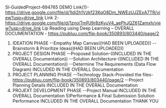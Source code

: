 

Sl-GuidedProject-694765
DEMO Link(1)- https://drive.google.com/file/d/1ldi2h1Vzkf23KqO8Dm_NWEzUJZExA7TR/view?usp=drive_link
Link 2- https://drive.google.com/file/d/1znoiTmPJ9r8zKyuV4_aePhJQZ61Zamxh/view?usp=drive_link
Lip Reading using Deep Learning – 
OVERALL DOCUMENTATION - https://publuu.com/flip-book/350893/803440/page/2
1) IDEATION PHASE 
--Empathy Map Canvas((HAD BEEN UPLOADED))
--Brainstorm & Prioritize Ideas((HAD BEEN UPLOADED))
2) PROJECT DESIGN PHASE
--Proposed Solution-((INCLUDED IN THE OVERALL Documentation))
--Solution Architecture-((INCLUDED IN THE OVERALL Documentation))
--Determine The Requirements (Data Flow Diagram) INCLUDED IN THE OVERALL Documentation
3) PROJECT PLANNING PHASE
--Technology Stack-Provided the files-https://publuu.com/flip-book/350893/803440/page/2
--Project Planning Details INCLUDED IN THE OVERALL Documentation
4) PROJEXT DEVELOPMENT PHASE 
--Project Manual INCLUDED IN THE OVERALL Documentation
5)Performance & Final Submission Solution Performance INCLUDED IN THE OVERALL Documentation
THANK YOU



